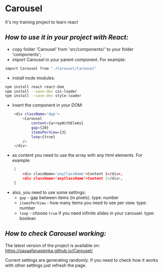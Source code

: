 # Carousel

It's my training project to learn react

## _How to use it in your project with React:_

- copy folder 'Carousel' from 'src/components/' to your folder 'components';
- import Carousel in your parent component. For example:
```sh
import Carousel from "./Carousel/Carousel"
```
- install node modules:
```sh
npm install react react-dom
npm install --save-dev css-loader
npm install --save-dev style-loader
```
- insert the component in your DOM:
```sh
    <div className='App'>
        <Carousel
            content={arrayWithElems}
            gap={20}
            itemsPerView={3}
            loop={true}
        />
    </div>
```
- as content you need to use the array with any html elements. For example:
```sh
    [
        <div className='anyClassName'>Content 1</div>,
        <div className='anyClassName'>Content 2</div>,
    ]
```
- also, you need to use some settings:
    - `gap` - gap between items (in pixels). type: number  
    - `itemsPerView` - how many items you need to see per view. type: number  
    - `loop` - choose `true` if you need infinite slides in your carousel. type: boolean  

## _How to check Carousel working:_

The latest version of the project is available on:
https://sasaafanasienka.github.io/Carousel/

Current settings are generating randomly. 
If you need to check how it works with other settings just refresh the page.
